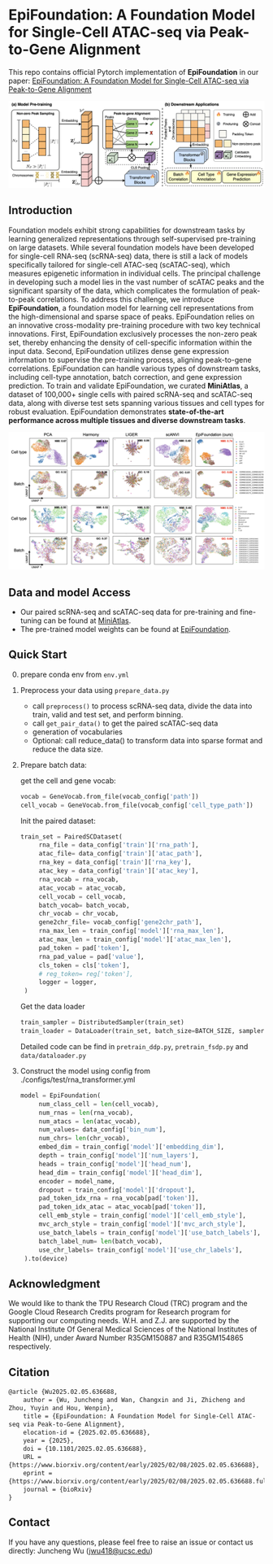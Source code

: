 # EpiFoundation: A Foundation Model for Single-Cell ATAC-seq via Peak-to-Gene Alignment

This repo contains official Pytorch implementation of **EpiFoundation** in our paper: [EpiFoundation: A Foundation Model for Single-Cell ATAC-seq via Peak-to-Gene Alignment]()

![image-20250204132627694](./assets/framework.png)

## Introduction

Foundation models exhibit strong capabilities for downstream tasks by learning generalized representations through self-supervised pre-training on large datasets. While several foundation models have been developed for single-cell RNA-seq (scRNA-seq) data, there is still a lack of models specifically tailored for single-cell ATAC-seq (scATAC-seq), which measures epigenetic information in individual cells. The principal challenge in developing such a model lies in the vast number of scATAC peaks and the significant sparsity of the data, which complicates the formulation of peak-to-peak correlations. To address this challenge, we introduce **EpiFoundation**, a foundation model for learning cell representations from the high-dimensional and sparse space of peaks. EpiFoundation relies on an innovative cross-modality pre-training procedure with two key technical innovations. First, EpiFoundation exclusively processes the non-zero peak set, thereby enhancing the density of cell-specific information within the input data. Second, EpiFoundation utilizes dense gene expression information to supervise the pre-training process, aligning peak-to-gene correlations. EpiFoundation can handle various types of downstream tasks, including cell-type annotation, batch correction, and gene expression prediction. To train and validate EpiFoundation, we curated **MiniAtlas**, a dataset of 100,000+ single cells with paired scRNA-seq and scATAC-seq data, along with diverse test sets spanning various tissues and cell types for robust evaluation. EpiFoundation demonstrates **state-of-the-art performance across multiple tissues and diverse downstream tasks**. 

![image-20250204133126719](./assets/batch_correlation.png)



## Data and model Access

- Our paired scRNA-seq and scATAC-seq data for pre-training and fine-tuning can be found at [MiniAtlas](https://huggingface.co/datasets/UCSC-VLAA/MiniAtlas).
- The pre-trained model weights can be found at [EpiFoundation](https://huggingface.co/UCSC-VLAA/EpiFoundation).

## Quick Start

0. prepare conda env from `env.yml`

1. Preprocess your data using `prepare_data.py`

   - call `preprocess()` to process scRNA-seq data, divide the data into train, valid and test set, and perform binning.
   - call `get_pair_data()` to get the paired scATAC-seq data
   - generation of vocabularies
   - Optional: call reduce_data() to transform data into sparse format and reduce the data size.


2. Prepare batch data:

   get the cell and gene vocab:

   ```python
   vocab = GeneVocab.from_file(vocab_config['path'])
   cell_vocab = GeneVocab.from_file(vocab_config['cell_type_path'])
   ```

   Init the paired dataset:

   ```python
   train_set = PairedSCDataset(
        rna_file = data_config['train']['rna_path'],
        atac_file= data_config['train']['atac_path'],
        rna_key = data_config['train']['rna_key'],
        atac_key = data_config['train']['atac_key'],
        rna_vocab = rna_vocab,
        atac_vocab = atac_vocab,
        cell_vocab = cell_vocab,
        batch_vocab= batch_vocab,
        chr_vocab = chr_vocab,
        gene2chr_file= vocab_config['gene2chr_path'],
        rna_max_len = train_config['model']['rna_max_len'],
        atac_max_len = train_config['model']['atac_max_len'],
        pad_token = pad['token'],
        rna_pad_value = pad['value'],
        cls_token = cls['token'],
        # reg_token= reg['token'],
        logger = logger,
    )
   ```

   Get the data loader

   ```python
   train_sampler = DistributedSampler(train_set)
   train_loader = DataLoader(train_set, batch_size=BATCH_SIZE, sampler=train_sampler, num_workers=4)
   ```

   Detailed code can be find in `pretrain_ddp.py`, `pretrain_fsdp.py` and `data/dataloader.py`

3. Construct the model using config from ./configs/test/rna_transformer.yml 

   ```python
   model = EpiFoundation(
        num_class_cell = len(cell_vocab),
        num_rnas = len(rna_vocab),
        num_atacs = len(atac_vocab),
        num_values= data_config['bin_num'],
        num_chrs= len(chr_vocab),
        embed_dim = train_config['model']['embedding_dim'],
        depth = train_config['model']['num_layers'],
        heads = train_config['model']['head_num'],
        head_dim = train_config['model']['head_dim'],
        encoder = model_name,
        dropout = train_config['model']['dropout'],
        pad_token_idx_rna = rna_vocab[pad['token']],
        pad_token_idx_atac = atac_vocab[pad['token']],
        cell_emb_style = train_config['model']['cell_emb_style'],
        mvc_arch_style = train_config['model']['mvc_arch_style'],
        use_batch_labels = train_config['model']['use_batch_labels'],
        batch_label_num= len(batch_vocab),
        use_chr_labels= train_config['model']['use_chr_labels'],
    ).to(device)
   ```


## Acknowledgment

We would like to thank the TPU Research Cloud (TRC) program and the Google Cloud Research Credits program for Research program for supporting our computing needs. W.H. and Z.J. are supported by the National Institute Of General Medical Sciences of the National Institutes of Health (NIH), under Award Number R35GM150887 and R35GM154865 respectively.

## Citation

```
@article {Wu2025.02.05.636688,
	author = {Wu, Juncheng and Wan, Changxin and Ji, Zhicheng and Zhou, Yuyin and Hou, Wenpin},
	title = {EpiFoundation: A Foundation Model for Single-Cell ATAC-seq via Peak-to-Gene Alignment},
	elocation-id = {2025.02.05.636688},
	year = {2025},
	doi = {10.1101/2025.02.05.636688},
	URL = {https://www.biorxiv.org/content/early/2025/02/08/2025.02.05.636688},
	eprint = {https://www.biorxiv.org/content/early/2025/02/08/2025.02.05.636688.full.pdf},
	journal = {bioRxiv}
}
```

## Contact

If you have any questions, please feel free to raise an issue or contact us directly: Juncheng Wu (jwu418@ucsc.edu)
